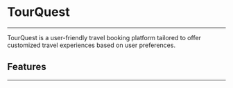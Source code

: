 # TourQuest
---
TourQuest is a user-friendly travel booking platform tailored to offer customized travel experiences based on user preferences.

## Features
---
